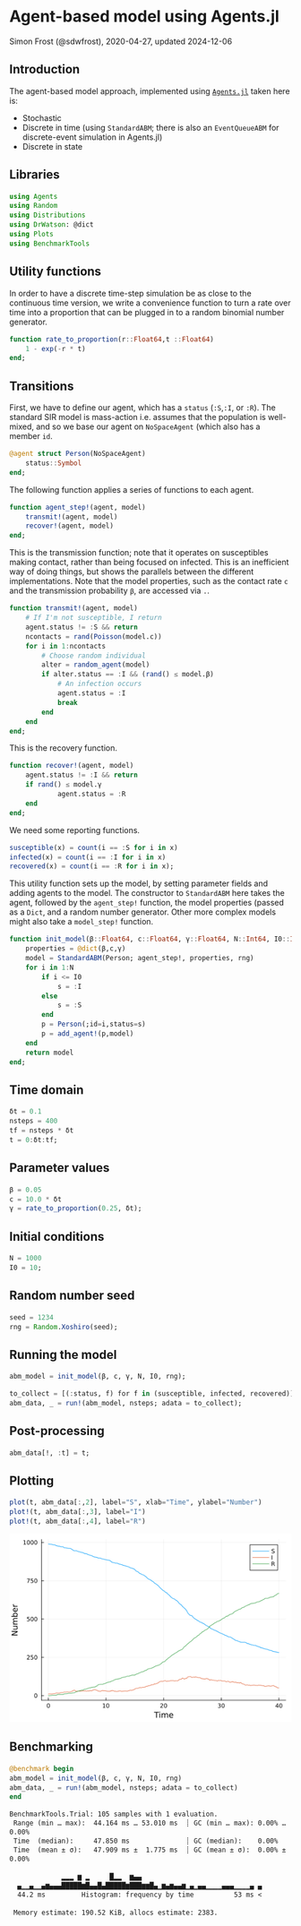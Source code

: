 # Agent-based model using Agents.jl
Simon Frost (@sdwfrost), 2020-04-27, updated 2024-12-06

## Introduction

The agent-based model approach, implemented using [`Agents.jl`](https://github.com/JuliaDynamics/Agents.jl) taken here is:

- Stochastic
- Discrete in time (using `StandardABM`; there is also an `EventQueueABM` for discrete-event simulation in Agents.jl)
- Discrete in state

## Libraries

```julia
using Agents
using Random
using Distributions
using DrWatson: @dict
using Plots
using BenchmarkTools
```




## Utility functions

In order to have a discrete time-step simulation be as close to the continuous time version, we write a convenience function to turn a rate over time into a proportion that can be plugged in to a random binomial number generator.

```julia
function rate_to_proportion(r::Float64,t ::Float64)
    1 - exp(-r * t)
end;
```




## Transitions

First, we have to define our agent, which has a `status` (`:S`,`:I`, or `:R`). The standard SIR model is mass-action i.e. assumes that the population is well-mixed, and so we base our agent on `NoSpaceAgent` (which also has a member `id`.

```julia
@agent struct Person(NoSpaceAgent)
    status::Symbol
end;
```




The following function applies a series of functions to each agent.

```julia
function agent_step!(agent, model)
    transmit!(agent, model)
    recover!(agent, model)
end;
```




This is the transmission function; note that it operates on susceptibles making contact, rather than being focused on infected. This is an inefficient way of doing things, but shows the parallels between the different implementations. Note that the model properties, such as the contact rate `c` and the transmission probability `β`, are accessed via `.`.

```julia
function transmit!(agent, model)
    # If I'm not susceptible, I return
    agent.status != :S && return
    ncontacts = rand(Poisson(model.c))
    for i in 1:ncontacts
        # Choose random individual
        alter = random_agent(model)
        if alter.status == :I && (rand() ≤ model.β)
            # An infection occurs
            agent.status = :I
            break
        end
    end
end;
```




This is the recovery function.

```julia
function recover!(agent, model)
    agent.status != :I && return
    if rand() ≤ model.γ
            agent.status = :R
    end
end;
```




We need some reporting functions.

```julia
susceptible(x) = count(i == :S for i in x)
infected(x) = count(i == :I for i in x)
recovered(x) = count(i == :R for i in x);
```




This utility function sets up the model, by setting parameter fields and adding agents to the model. The constructor to `StandardABM` here takes the agent, followed by the `agent_step!` function, the model properties (passed as a `Dict`, and a random number generator. Other more complex models might also take a `model_step!` function.

```julia
function init_model(β::Float64, c::Float64, γ::Float64, N::Int64, I0::Int64, rng::AbstractRNG=Random.GLOBAL_RNG)
    properties = @dict(β,c,γ)
    model = StandardABM(Person; agent_step!, properties, rng)
    for i in 1:N
        if i <= I0
            s = :I
        else
            s = :S
        end
        p = Person(;id=i,status=s)
        p = add_agent!(p,model)
    end
    return model
end;
```




## Time domain

```julia
δt = 0.1
nsteps = 400
tf = nsteps * δt
t = 0:δt:tf;
```




## Parameter values

```julia
β = 0.05
c = 10.0 * δt
γ = rate_to_proportion(0.25, δt);
```




## Initial conditions

```julia
N = 1000
I0 = 10;
```




## Random number seed

```julia
seed = 1234
rng = Random.Xoshiro(seed);
```




## Running the model

```julia
abm_model = init_model(β, c, γ, N, I0, rng);
```


```julia
to_collect = [(:status, f) for f in (susceptible, infected, recovered)]
abm_data, _ = run!(abm_model, nsteps; adata = to_collect);
```




## Post-processing

```julia
abm_data[!, :t] = t;
```




## Plotting

```julia
plot(t, abm_data[:,2], label="S", xlab="Time", ylabel="Number")
plot!(t, abm_data[:,3], label="I")
plot!(t, abm_data[:,4], label="R")
```

![](figures/abm_16_1.png)




## Benchmarking

```julia
@benchmark begin
abm_model = init_model(β, c, γ, N, I0, rng)
abm_data, _ = run!(abm_model, nsteps; adata = to_collect)
end
```

```
BenchmarkTools.Trial: 105 samples with 1 evaluation.
 Range (min … max):  44.164 ms … 53.010 ms  ┊ GC (min … max): 0.00% … 0.00%
 Time  (median):     47.850 ms              ┊ GC (median):    0.00%
 Time  (mean ± σ):   47.909 ms ±  1.775 ms  ┊ GC (mean ± σ):  0.00% ± 0.00%

             ▂▂▂ ▆ ▂     █▂▂  ▆▄▄                              
  ▄▁▁▄▁▁▄▆▄▄▄█████▆█▄▄█▄█████▆███▆▆█▄▁▆▄▆▄▄▆▁▄▁▄▄▁▁▁▁▄▄▄▁▁▁▁▄ ▄
  44.2 ms         Histogram: frequency by time          53 ms <

 Memory estimate: 190.52 KiB, allocs estimate: 2383.
```


